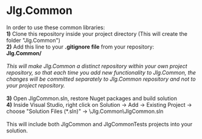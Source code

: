 # Jlg.Common

In order to use these common libraries: 
<br/>
<b>1)</b> Clone this repository inside your project directory (This will create the folder "Jlg.Common")
<br/>
<b>2)</b> Add this line to your <b>.gitignore file</b> from your repository:
<br/>
<b>Jlg.Common/</b>
<br/>
<br/>
<i>This will make Jlg.Common a distinct repository within your own project repository, so that each time you add new functionality to Jlg.Common, 
the changes will be committed separately to Jlg.Common repository and not to your project repository. </i>
<br/>
<br/>
<b>3)</b> Open JlgCommon.sln, restore Nuget packages and build solution
<br/>
<b>4)</b> Inside Visual Studio, right click on Solution -> Add -> Existing Project -> choose "Solution Files (*.sln)" -> \Jlg.Common\JlgCommon.sln
<br/>
<br/>
This will include both JlgCommon and JlgCommonTests projects into your solution.
